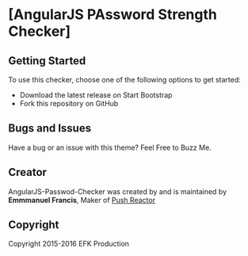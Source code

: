 # [AngularJS PAssword Strength Checker] 

## Getting Started

To use this checker, choose one of the following options to get started:
* Download the latest release on Start Bootstrap
* Fork this repository on GitHub

## Bugs and Issues

Have a bug or an issue with this theme?  Feel Free to Buzz Me.

## Creator

AngularJS-Passwod-Checker was created by and is maintained by **Emmmanuel Francis**, Maker of [Push Reactor](http://efk.ieee-siesgst.in/)

## Copyright

Copyright 2015-2016 EFK Production
